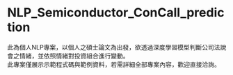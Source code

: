 # NLP_Semiconductor_ConCall_prediction
此為個人NLP專案，以個人之碩士論文為出發，欲透過深度學習模型判斷公司法說會之情緒，並依照情緒對投資組合進行變動。  
此專案僅展示示範程式碼與範例資料，若需詳細全部專案內容，歡迎直接洽詢。

